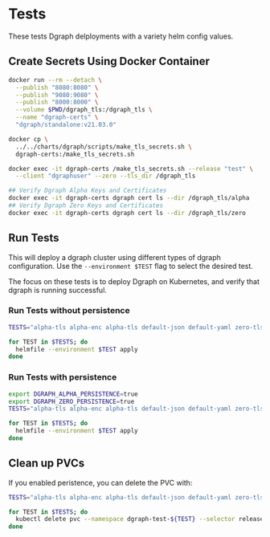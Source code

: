 # Tests

These tests Dgraph delployments with a variety helm config values.  

## Create Secrets Using Docker Container

```bash
docker run --rm --detach \
  --publish "8080:8080" \
  --publish "9080:9080" \
  --publish "8000:8000" \
  --volume $PWD/dgraph_tls:/dgraph_tls \
  --name "dgraph-certs" \
  "dgraph/standalone:v21.03.0"

docker cp \
  ../../charts/dgraph/scripts/make_tls_secrets.sh \
  dgraph-certs:/make_tls_secrets.sh

docker exec -it dgraph-certs /make_tls_secrets.sh --release "test" \
  --client "dgraphuser" --zero --tls_dir /dgraph_tls

## Verify Dgraph Alpha Keys and Certificates
docker exec -it dgraph-certs dgraph cert ls --dir /dgraph_tls/alpha
## Verify Dgraph Zero Keys and Certificates
docker exec -it dgraph-certs dgraph cert ls --dir /dgraph_tls/zero
```

## Run Tests

This will deploy a dgraph cluster using different types of dgraph configuration.  Use the `--environment $TEST` flag to select the desired test.  

The focus on these tests is to deploy Dgraph on Kubernetes, and verify that dgraph is running successful.

### Run Tests without persistence

```bash
TESTS="alpha-tls alpha-enc alpha-tls default-json default-yaml zero-tls"

for TEST in $TESTS; do
  helmfile --environment $TEST apply
done
```

### Run Tests with persistence

```bash
export DGRAPH_ALPHA_PERSISTENCE=true
export DGRAPH_ZERO_PERSISTENCE=true
TESTS="alpha-tls alpha-enc alpha-tls default-json default-yaml zero-tls"

for TEST in $TESTS; do
  helmfile --environment $TEST apply
done
```

## Clean up PVCs

If you enabled peristence, you can delete the PVC with:

```bash
TESTS="alpha-tls alpha-enc alpha-tls default-json default-yaml zero-tls"

for TEST in $TESTS; do
  kubectl delete pvc --namespace dgraph-test-${TEST} --selector release=test delete
done
```

